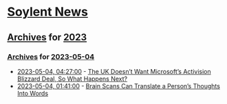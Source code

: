 # [Soylent News](../../../README.md)

## [Archives](../../index.md) for [2023](../index.md)

### [Archives](../../index.md) for [2023-05-04](index.md)

* [2023-05-04, 04:27:00](https://soylentnews.org/article.pl?sid=23/05/03/1114232&from=rss) - [The UK Doesn’t Want Microsoft’s Activision Blizzard Deal, So What Happens Next?](https://soylentnews.org/article.pl?sid=23/05/03/1114232&from=rss)
* [2023-05-04, 01:41:00](https://soylentnews.org/article.pl?sid=23/05/03/0317249&from=rss) - [Brain Scans Can Translate a Person’s Thoughts Into Words](https://soylentnews.org/article.pl?sid=23/05/03/0317249&from=rss)
